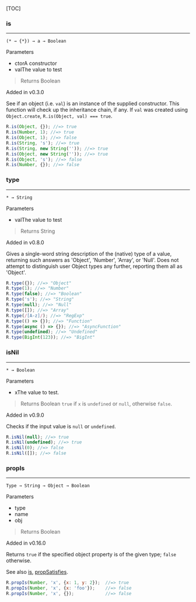 [TOC]

### is

---

`(* → {*}) → a → Boolean`

Parameters

*   ctorA constructor
*   valThe value to test

> Returns Boolean

Added in v0.3.0

See if an object (i.e. `val`) is an instance of the supplied constructor. This function will check up the inheritance chain, if any. If `val` was created using `Object.create`, `R.is(Object, val) === true`.

```js
R.is(Object, {}); //=> true
R.is(Number, 1); //=> true
R.is(Object, 1); //=> false
R.is(String, 's'); //=> true
R.is(String, new String('')); //=> true
R.is(Object, new String('')); //=> true
R.is(Object, 's'); //=> false
R.is(Number, {}); //=> false
```

### type

---

`* → String`

Parameters

*   valThe value to test

> Returns String

Added in v0.8.0

Gives a single-word string description of the (native) type of a value, returning such answers as 'Object', 'Number', 'Array', or 'Null'. Does not attempt to distinguish user Object types any further, reporting them all as 'Object'.

```js
R.type({}); //=> "Object"
R.type(1); //=> "Number"
R.type(false); //=> "Boolean"
R.type('s'); //=> "String"
R.type(null); //=> "Null"
R.type([]); //=> "Array"
R.type(/[A-z]/); //=> "RegExp"
R.type(() => {}); //=> "Function"
R.type(async () => {}); //=> "AsyncFunction"
R.type(undefined); //=> "Undefined"
R.type(BigInt(123)); //=> "BigInt"
```

### isNil

---

`* → Boolean`

Parameters

*   xThe value to test.

> Returns Boolean `true` if `x` is `undefined` or `null`, otherwise `false`.

Added in v0.9.0

Checks if the input value is `null` or `undefined`.

```js
R.isNil(null); //=> true
R.isNil(undefined); //=> true
R.isNil(0); //=> false
R.isNil([]); //=> false
```

### propIs

---

`Type → String → Object → Boolean`

Parameters

*   type
*   name
*   obj

> Returns Boolean

Added in v0.16.0

Returns `true` if the specified object property is of the given type; `false` otherwise.

See also [is](#is), [propSatisfies](#propSatisfies).

```js
R.propIs(Number, 'x', {x: 1, y: 2});  //=> true
R.propIs(Number, 'x', {x: 'foo'});    //=> false
R.propIs(Number, 'x', {});            //=> false
```


